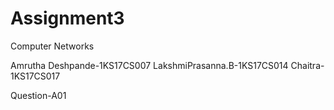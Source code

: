 # Assignment3

Computer Networks

Amrutha Deshpande-1KS17CS007 LakshmiPrasanna.B-1KS17CS014 Chaitra-1KS17CS017

Question-A01
